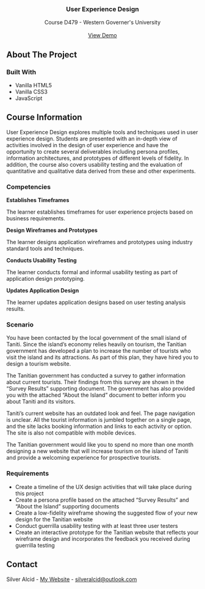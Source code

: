 <a id="readme-top"></a>

<h3 align="center">User Experience Design</h3>

  <p align="center">
    Course D479 - Western Governer's University
    <br />
    <br />
    <a href="https://github.com/github_username/repo_name">View Demo</a>
</div>


<!-- ABOUT THE PROJECT -->
## About The Project



### Built With

* Vanilla HTML5
* Vanilla CSS3
* JavaScript


## Course Information

User Experience Design explores multiple tools and techniques used in user experience design. Students are presented with an in-depth view of activities involved in the design of user experience and have the opportunity to create several deliverables including persona profiles, information architectures, and prototypes of different levels of fidelity. In addition, the course also covers usability testing and the evaluation of quantitative and qualitative data derived from these and other experiments.


### Competencies

**Establishes Timeframes**

The learner establishes timeframes for user experience projects based on business requirements.

**Design Wireframes and Prototypes**

The learner designs application wireframes and prototypes using industry standard tools and techniques.

**Conducts Usability Testing**

The learner conducts formal and informal usability testing as part of application design prototyping.

**Updates Application Design**

The learner updates application designs based on user testing analysis results.

### Scenario

You have been contacted by the local government of the small island of Taniti. Since the island’s economy relies heavily on tourism, the Tanitian government has developed a plan to increase the number of tourists who visit the island and its attractions. As part of this plan, they have hired you to design a tourism website.

The Tanitian government has conducted a survey to gather information about current tourists. Their findings from this survey are shown in the “Survey Results” supporting document. The government has also provided you with the attached “About the Island” document to better inform you about Taniti and its visitors.

Taniti’s current website has an outdated look and feel. The page navigation is unclear. All the tourist information is jumbled together on a single page, and the site lacks booking information and links to each activity or option. The site is also not compatible with mobile devices.

The Tanitian government would like you to spend no more than one month designing a new website that will increase tourism on the island of Taniti and provide a welcoming experience for prospective tourists.

### Requirements

* Create a timeline of the UX design activities that will take place during this project
* Create a persona profile based on the attached “Survey Results” and “About the Island” supporting documents
* Create a low-fidelity wireframe showing the suggested flow of your new design for the Tanitian website
* Conduct guerrilla usability testing with at least three user testers
* Create an interactive prototype for the Tanitian website that reflects your wireframe design and incorporates the feedback you received during guerrilla testing


<!-- CONTACT -->
## Contact

Silver Alcid - [My Website](https://silveralcid.com) - silveralcid@outlook.com

